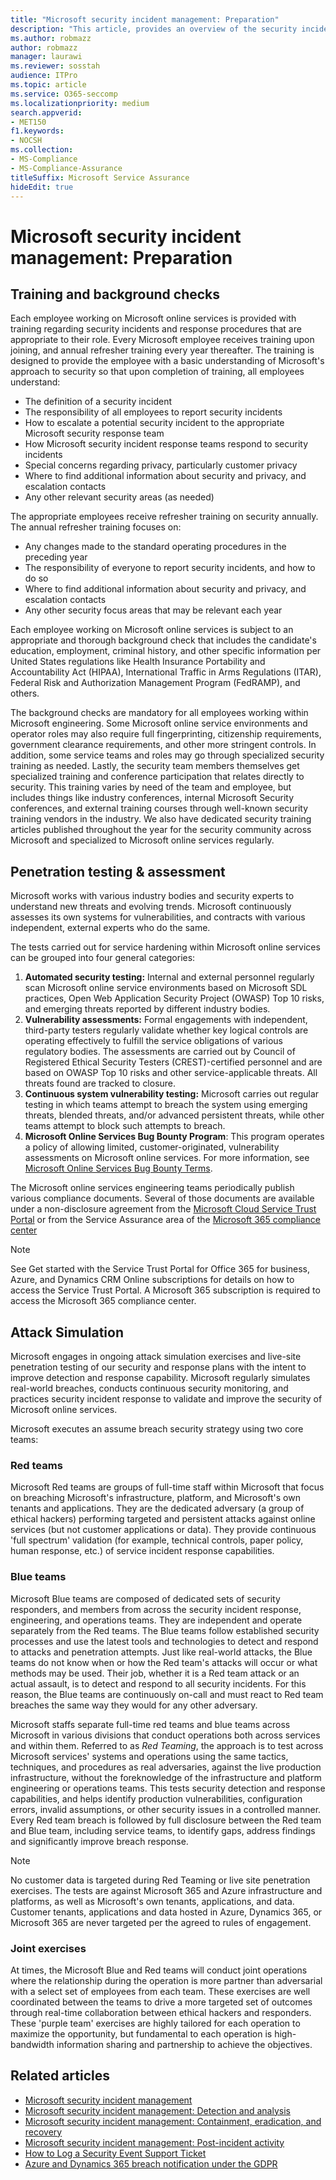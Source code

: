 ```yaml
---
title: "Microsoft security incident management: Preparation"
description: "This article, provides an overview of the security incident management preparation process in Microsoft online services."
ms.author: robmazz
author: robmazz
manager: laurawi
ms.reviewer: sosstah
audience: ITPro
ms.topic: article
ms.service: O365-seccomp
ms.localizationpriority: medium
search.appverid:
- MET150
f1.keywords:
- NOCSH
ms.collection:
- MS-Compliance
- MS-Compliance-Assurance
titleSuffix: Microsoft Service Assurance
hideEdit: true
---
```


# Microsoft security incident management: Preparation

## Training and background checks

Each employee working on Microsoft online services is provided with training regarding security incidents and response procedures that are appropriate to their role. Every Microsoft employee receives training upon joining, and annual refresher training every year thereafter. The training is designed to provide the employee with a basic understanding of Microsoft's approach to security so that upon completion of training, all employees understand:

- The definition of a security incident
- The responsibility of all employees to report security incidents
- How to escalate a potential security incident to the appropriate Microsoft security response team
- How Microsoft security incident response teams respond to security incidents
- Special concerns regarding privacy, particularly customer privacy
- Where to find additional information about security and privacy, and escalation contacts
- Any other relevant security areas (as needed)

The appropriate employees receive refresher training on security annually. The annual refresher training focuses on:

- Any changes made to the standard operating procedures in the preceding year
- The responsibility of everyone to report security incidents, and how to do so
- Where to find additional information about security and privacy, and escalation contacts
- Any other security focus areas that may be relevant each year

Each employee working on Microsoft online services is subject to an appropriate and thorough background check that includes the candidate's education, employment, criminal history, and other specific information per United States regulations like Health Insurance Portability and Accountability Act (HIPAA), International Traffic in Arms Regulations (ITAR), Federal Risk and Authorization Management Program (FedRAMP), and others.

The background checks are mandatory for all employees working within Microsoft engineering. Some Microsoft online service environments and operator roles may also require full fingerprinting, citizenship requirements, government clearance requirements, and other more stringent controls. In addition, some service teams and roles may go through specialized security training as needed. Lastly, the security team members themselves get specialized training and conference participation that relates directly to security. This training varies by need of the team and employee, but includes things like industry conferences, internal Microsoft Security conferences, and external training courses through well-known security training vendors in the industry. We also have dedicated security training articles published throughout the year for the security community across Microsoft and specialized to Microsoft online services regularly.

## Penetration testing & assessment

Microsoft works with various industry bodies and security experts to understand new threats and evolving trends. Microsoft continuously assesses its own systems for vulnerabilities, and contracts with various independent, external experts who do the same.

The tests carried out for service hardening within Microsoft online services can be grouped into four general categories:

1. **Automated security testing:** Internal and external personnel regularly scan Microsoft online service environments based on Microsoft SDL practices, Open Web Application Security Project (OWASP) Top 10 risks, and emerging threats reported by different industry bodies.
2. **Vulnerability assessments:** Formal engagements with independent, third-party testers regularly validate whether key logical controls are operating effectively to fulfill the service obligations of various regulatory bodies. The assessments are carried out by Council of Registered Ethical Security Testers (CREST)-certified personnel and are based on OWASP Top 10 risks and other service-applicable threats. All threats found are tracked to closure.
3. **Continuous system vulnerability testing:** Microsoft carries out regular testing in which teams attempt to breach the system using emerging threats, blended threats, and/or advanced persistent threats, while other teams attempt to block such attempts to breach.
4. **Microsoft Online Services Bug Bounty Program**: This program operates a policy of allowing limited, customer-originated, vulnerability assessments on Microsoft online services. For more information, see [Microsoft Online Services Bug Bounty Terms](https://www.microsoft.com/msrc/bounty-terms).

The Microsoft online services engineering teams periodically publish various compliance documents. Several of those documents are available under a non-disclosure agreement from the [Microsoft Cloud Service Trust Portal](https://aka.ms/STP) or from the Service Assurance area of the [Microsoft 365 compliance center](https://compliance.office.com)

>[!NOTE]
>See Get started with the Service Trust Portal for Office 365 for business, Azure, and Dynamics CRM Online subscriptions for details on how to access the Service Trust Portal. A Microsoft 365 subscription is required to access the Microsoft 365 compliance center.

## Attack Simulation

Microsoft engages in ongoing attack simulation exercises and live-site penetration testing of our security and response plans with the intent to improve detection and response capability. Microsoft regularly simulates real-world breaches, conducts continuous security monitoring, and practices security incident response to validate and improve the security of Microsoft online services.

Microsoft executes an assume breach security strategy using two core teams:

### Red teams

Microsoft Red teams are groups of full-time staff within Microsoft that focus on breaching Microsoft's infrastructure, platform, and Microsoft's own tenants and applications. They are the dedicated adversary (a group of ethical hackers) performing targeted and persistent attacks against online services (but not customer applications or data). They provide continuous 'full spectrum' validation (for example, technical controls, paper policy, human response, etc.) of service incident response capabilities.

### Blue teams

Microsoft  Blue teams are composed of dedicated sets of security responders, and members from across the security incident response, engineering, and operations teams. They are independent and operate separately from the Red teams. The Blue teams follow established security processes and use the latest tools and technologies to detect and respond to attacks and penetration attempts. Just like real-world attacks, the Blue teams do not know when or how the Red team's attacks will occur or what methods may be used. Their job, whether it is a Red team attack or an actual assault, is to detect and respond to all security incidents. For this reason, the Blue teams are continuously on-call and must react to Red team breaches the same way they would for any other adversary.

Microsoft staffs separate full-time red teams and blue teams across Microsoft in various divisions that conduct operations both across services and within them. Referred to as *Red Teaming*, the approach is to test across Microsoft services' systems and operations using the same tactics, techniques, and procedures as real adversaries, against the live production infrastructure, without the foreknowledge of the infrastructure and platform engineering or operations teams. This tests security detection and response capabilities, and helps identify production vulnerabilities, configuration errors, invalid assumptions, or other security issues in a controlled manner. Every Red team breach is followed by full disclosure between the Red team and Blue team, including service teams, to identify gaps, address findings and significantly improve breach response.

>[!NOTE]
>No customer data is targeted during Red Teaming or live site penetration exercises. The tests are against Microsoft 365 and Azure infrastructure and platforms, as well as Microsoft's own tenants, applications, and data. Customer tenants, applications and data hosted in Azure, Dynamics 365, or Microsoft 365 are never targeted per the agreed to rules of engagement.

### Joint exercises

At times, the Microsoft Blue and Red teams will conduct joint operations where the relationship during the operation is more partner than adversarial with a select set of employees from each team. These exercises are well coordinated between the teams to drive a more targeted set of outcomes through real-time collaboration between ethical hackers and responders. These 'purple team' exercises are highly tailored for each operation to maximize the opportunity, but fundamental to each operation is high-bandwidth information sharing and partnership to achieve the objectives.

## Related articles

- [Microsoft security incident management](assurance-security-incident-management.md)
- [Microsoft security incident management: Detection and analysis](assurance-sim-detection-analysis.md)
- [Microsoft security incident management: Containment, eradication, and recovery](assurance-sim-containment-eradication-recovery.md)
- [Microsoft security incident management: Post-incident activity](assurance-sim-post-incident-activity.md)
- [How to Log a Security Event Support Ticket](/azure/security/fundamentals/event-support-ticket)
- [Azure and Dynamics 365 breach notification under the GDPR](/compliance/regulatory/gdpr-breach-azure-dynamics)